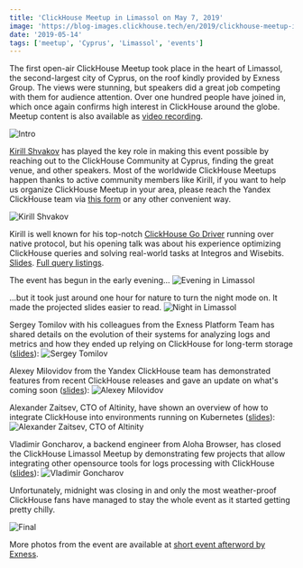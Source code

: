 ```yaml
---
title: 'ClickHouse Meetup in Limassol on May 7, 2019'
image: 'https://blog-images.clickhouse.tech/en/2019/clickhouse-meetup-in-limassol-on-may-7-2019/main.jpg'
date: '2019-05-14'
tags: ['meetup', 'Cyprus', 'Limassol', 'events']
---
```


The first open-air ClickHouse Meetup took place in the heart of Limassol, the second-largest city of Cyprus, on the roof kindly provided by Exness Group. The views were stunning, but speakers did a great job competing with them for audience attention. Over one hundred people have joined in, which once again confirms high interest in ClickHouse around the globe. Meetup content is also available as [video recording](https://www.youtube.com/watch?v=_rpU-TvSfZ8).

![Intro](https://blog-images.clickhouse.tech/en/2019/clickhouse-meetup-in-limassol-on-may-7-2019/1.jpg)

[Kirill Shvakov](https://github.com/kshvakov) has played the key role in making this event possible by reaching out to the ClickHouse Community at Cyprus, finding the great venue, and other speakers. Most of the worldwide ClickHouse Meetups happen thanks to active community members like Kirill, if you want to help us organize ClickHouse Meetup in your area, please reach the Yandex ClickHouse team via [this form](https://clickhouse.tech/#meet) or any other convenient way.

![Kirill Shvakov](https://blog-images.clickhouse.tech/en/2019/clickhouse-meetup-in-limassol-on-may-7-2019/2.jpg)

Kirill is well known for his top-notch [ClickHouse Go Driver](https://github.com/clickhouse/clickhouse-go) running over native protocol, but his opening talk was about his experience optimizing ClickHouse queries and solving real-world tasks at Integros and Wisebits. [Slides](https://presentations.clickhouse.com/meetup22/strategies.pdf). [Full query listings](https://github.com/kshvakov/ClickHouse-Meetup-Exness).

The event has begun in the early evening...
![Evening in Limassol](https://blog-images.clickhouse.tech/en/2019/clickhouse-meetup-in-limassol-on-may-7-2019/3.jpg)

...but it took just around one hour for nature to turn the night mode on. It made the projected slides easier to read.
![Night in Limassol](https://blog-images.clickhouse.tech/en/2019/clickhouse-meetup-in-limassol-on-may-7-2019/4.jpg)

Sergey Tomilov with his colleagues from the Exness Platform Team has shared details on the evolution of their systems for analyzing logs and metrics and how they ended up relying on ClickHouse for long-term storage ([slides](https://presentations.clickhouse.com/meetup22/exness.pdf)):
![Sergey Tomilov](https://blog-images.clickhouse.tech/en/2019/clickhouse-meetup-in-limassol-on-may-7-2019/5.jpg)

Alexey Milovidov from the Yandex ClickHouse team has demonstrated features from recent ClickHouse releases and gave an update on what's coming soon ([slides](https://presentations.clickhouse.com/meetup22/new_features/)):
![Alexey Milovidov](https://blog-images.clickhouse.tech/en/2019/clickhouse-meetup-in-limassol-on-may-7-2019/6.jpg)

Alexander Zaitsev, CTO of Altinity, have shown an overview of how to integrate ClickHouse into environments running on Kubernetes ([slides](https://presentations.clickhouse.com/meetup22/kubernetes.pdf)):
![Alexander Zaitsev, CTO of Altinity](https://blog-images.clickhouse.tech/en/2019/clickhouse-meetup-in-limassol-on-may-7-2019/7.jpg)

Vladimir Goncharov, a backend engineer from Aloha Browser, has closed the ClickHouse Limassol Meetup by demonstrating few projects that allow integrating other opensource tools for logs processing with ClickHouse ([slides](https://presentations.clickhouse.com/meetup22/aloha.pdf)):
![Vladimir Goncharov](https://blog-images.clickhouse.tech/en/2019/clickhouse-meetup-in-limassol-on-may-7-2019/8.jpg)

Unfortunately, midnight was closing in and only the most weather-proof ClickHouse fans have managed to stay the whole event as it started getting pretty chilly.

![Final](https://blog-images.clickhouse.tech/en/2019/clickhouse-meetup-in-limassol-on-may-7-2019/9.jpg)

More photos from the event are available at [short event afterword by Exness](https://www.facebook.com/events/386638262181785/permalink/402167077295570/).

